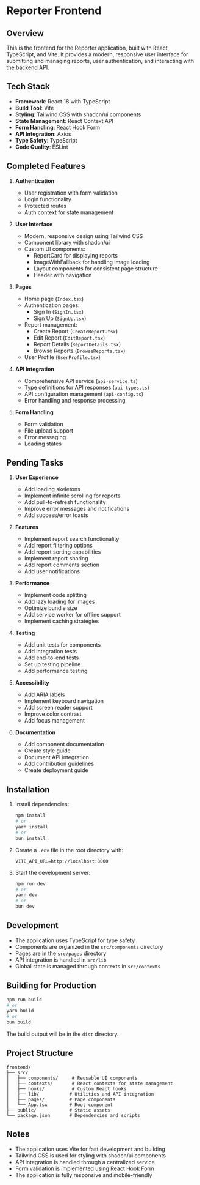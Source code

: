 # Reporter Frontend

## Overview

This is the frontend for the Reporter application, built with React, TypeScript, and Vite. It provides a modern, responsive user interface for submitting and managing reports, user authentication, and interacting with the backend API.

## Tech Stack

- **Framework**: React 18 with TypeScript
- **Build Tool**: Vite
- **Styling**: Tailwind CSS with shadcn/ui components
- **State Management**: React Context API
- **Form Handling**: React Hook Form
- **API Integration**: Axios
- **Type Safety**: TypeScript
- **Code Quality**: ESLint

## Completed Features

1. **Authentication**
   - User registration with form validation
   - Login functionality
   - Protected routes
   - Auth context for state management

2. **User Interface**
   - Modern, responsive design using Tailwind CSS
   - Component library with shadcn/ui
   - Custom UI components:
     - ReportCard for displaying reports
     - ImageWithFallback for handling image loading
     - Layout components for consistent page structure
     - Header with navigation

3. **Pages**
   - Home page (`Index.tsx`)
   - Authentication pages:
     - Sign In (`SignIn.tsx`)
     - Sign Up (`SignUp.tsx`)
   - Report management:
     - Create Report (`CreateReport.tsx`)
     - Edit Report (`EditReport.tsx`)
     - Report Details (`ReportDetails.tsx`)
     - Browse Reports (`BrowseReports.tsx`)
   - User Profile (`UserProfile.tsx`)

4. **API Integration**
   - Comprehensive API service (`api-service.ts`)
   - Type definitions for API responses (`api-types.ts`)
   - API configuration management (`api-config.ts`)
   - Error handling and response processing

5. **Form Handling**
   - Form validation
   - File upload support
   - Error messaging
   - Loading states

## Pending Tasks

1. **User Experience**
   - Add loading skeletons
   - Implement infinite scrolling for reports
   - Add pull-to-refresh functionality
   - Improve error messages and notifications
   - Add success/error toasts

2. **Features**
   - Implement report search functionality
   - Add report filtering options
   - Add report sorting capabilities
   - Implement report sharing
   - Add report comments section
   - Add user notifications

3. **Performance**
   - Implement code splitting
   - Add lazy loading for images
   - Optimize bundle size
   - Add service worker for offline support
   - Implement caching strategies

4. **Testing**
   - Add unit tests for components
   - Add integration tests
   - Add end-to-end tests
   - Set up testing pipeline
   - Add performance testing

5. **Accessibility**
   - Add ARIA labels
   - Implement keyboard navigation
   - Add screen reader support
   - Improve color contrast
   - Add focus management

6. **Documentation**
   - Add component documentation
   - Create style guide
   - Document API integration
   - Add contribution guidelines
   - Create deployment guide

## Installation

1. Install dependencies:
   ```bash
   npm install
   # or
   yarn install
   # or
   bun install
   ```

2. Create a `.env` file in the root directory with:
   ```
   VITE_API_URL=http://localhost:8000
   ```

3. Start the development server:
   ```bash
   npm run dev
   # or
   yarn dev
   # or
   bun dev
   ```

## Development

- The application uses TypeScript for type safety
- Components are organized in the `src/components` directory
- Pages are in the `src/pages` directory
- API integration is handled in `src/lib`
- Global state is managed through contexts in `src/contexts`

## Building for Production

```bash
npm run build
# or
yarn build
# or
bun build
```

The build output will be in the `dist` directory.

## Project Structure

```
frontend/
├── src/
│   ├── components/     # Reusable UI components
│   ├── contexts/       # React contexts for state management
│   ├── hooks/          # Custom React hooks
│   ├── lib/           # Utilities and API integration
│   ├── pages/         # Page components
│   └── App.tsx        # Root component
├── public/            # Static assets
└── package.json       # Dependencies and scripts
```

## Notes
- The application uses Vite for fast development and building
- Tailwind CSS is used for styling with shadcn/ui components
- API integration is handled through a centralized service
- Form validation is implemented using React Hook Form
- The application is fully responsive and mobile-friendly
